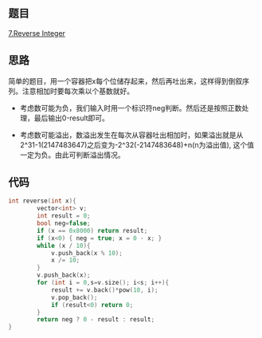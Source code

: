 ## 题目
[7.Reverse Integer](https://leetcode-cn.com/problems/reverse-integer/)
## 思路
简单的题目，用一个容器把x每个位储存起来，然后再吐出来，这样得到倒叙序列。注意相加时要每次乘以个基数就好。

* 考虑数可能为负，我们输入时用一个标识符neg判断。然后还是按照正数处理，最后输出0-result即可。

* 考虑数可能溢出，数溢出发生在每次从容器吐出相加时，如果溢出就是从2^31-1(2147483647)之后变为-2^32(-2147483648)+n(n为溢出值),
这个值一定为负。由此可判断溢出情况。
## 代码
```c++
int reverse(int x){
		vector<int> v;
		int result = 0;
		bool neg=false;
		if (x == 0x8000) return result;
		if (x<0) { neg = true; x = 0 - x; }
		while (x / 10){
			v.push_back(x % 10);
			x /= 10;
		}
		v.push_back(x);
		for (int i = 0,s=v.size(); i<s; i++){
			result += v.back()*pow(10, i);
			v.pop_back();
			if (result<0) return 0;
		}
		return neg ? 0 - result : result;
}
```
